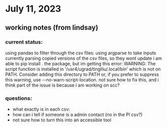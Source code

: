 # July 11, 2023

## working notes (from lindsay)

### current status:

using pandas to filter through the csv files:
using argparse to take inputs
currently parsing copied versions of the csv files, so they wont update
i am able to pip install . the package, but im getting this error:
    WARNING: The script function is installed in '/usr4/ugrad/tinglliu/.local/bin' which is not on PATH.
    Consider adding this directory to PATH or, if you prefer to suppress this warning, use --no-warn-script-location.
not sure how to fix this, and i think part of the issue is because i am working on scc?

### questions:

- what exactly is in each csv:
- how can i tell if someone is a admin contact (no in the PI csv?)
- not sure how to turn this into an accessible tool
